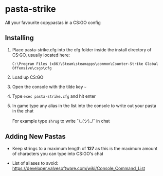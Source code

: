 # pasta-strike
All your favourite copypastas in a CS:GO config

## Installing
1. Place pasta-strike.cfg into the cfg folder inside the install directory of CS:GO, usually located here:

    `C:\Program Files (x86)\Steam\steamapps\common\Counter-Strike Global Offensive\csgo\cfg`

2. Load up CS:GO

3. Open the console with the tilde key `~`

4. Type `exec pasta-strike.cfg` and hit enter

5. In game type any alias in the list into the console to write out your pasta in the chat

    For example type `shrug` to write ¯\\\_(ツ)_/¯ in chat



## Adding New Pastas

* Keep strings to a maximum length of **127** as this is the maximum amount of characters you can type into CS:GO's chat

* List of aliases to avoid: https://developer.valvesoftware.com/wiki/Console_Command_List
